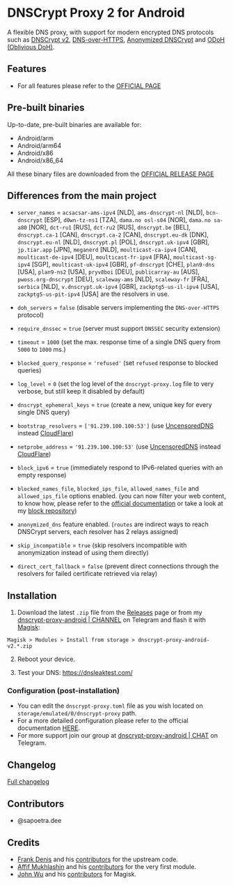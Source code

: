 # DNSCrypt Proxy 2 for Android

A flexible DNS proxy, with support for modern encrypted DNS protocols such as [DNSCrypt v2](https://dnscrypt.info/protocol), [DNS-over-HTTPS](https://www.rfc-editor.org/rfc/rfc8484.txt), [Anonymized DNSCrypt](https://github.com/DNSCrypt/dnscrypt-protocol/blob/master/ANONYMIZED-DNSCRYPT.txt) and [ODoH (Oblivious DoH)](https://github.com/DNSCrypt/dnscrypt-resolvers/blob/master/v3/odoh.md).


## Features

- For all features please refer to the [OFFICIAL PAGE](https://github.com/DNSCrypt/dnscrypt-proxy#features)


## Pre-built binaries

Up-to-date, pre-built binaries are available for:

- Android/arm
- Android/arm64
- Android/x86
- Android/x86_64

All these binary files are downloaded from the [OFFICIAL RELEASE PAGE](https://github.com/DNSCrypt/dnscrypt-proxy/releases)


## Differences from the main project

- `server_names` = `acsacsar-ams-ipv4` [NLD], `ams-dnscrypt-nl` [NLD], `bcn-dnscrypt` [ESP], `d0wn-tz-ns1` [TZA], `dama.no osl-s04` [NOR], `dama.no sa-a80` [NOR], `dct-ru1` [RUS], `dct-ru2` [RUS], `dnscrypt.be` [BEL], `dnscrypt.ca-1` [CAN], `dnscrypt.ca-2` [CAN], `dnscrypt.eu-dk` [DNK], `dnscrypt.eu-nl` [NLD], `dnscrypt.pl` [POL], `dnscrypt.uk-ipv4` [GBR], `jp.tiar.app` [JPN], `meganerd` [NLD], `moulticast-ca-ipv4` [CAN], `moulticast-de-ipv4` [DEU], `moulticast-fr-ipv4` [FRA], `moulticast-sg-ipv4` [SGP], `moulticast-uk-ipv4` [GBR], `pf-dnscrypt` [CHE], `plan9-dns` [USA], `plan9-ns2` [USA], `pryv8boi` [DEU], `publicarray-au` [AUS], `pwoss.org-dnscrypt` [DEU], `scaleway-ams` [NLD], `scaleway-fr` [FRA], `serbica` [NLD], `v.dnscrypt.uk-ipv4` [GBR], `zackptg5-us-il-ipv4` [USA], `zackptg5-us-pit-ipv4` [USA] are the resolvers in use.

- `doh_servers` = `false` (disable servers implementing the `DNS-over-HTTPS` protocol)

- `require_dnssec` = `true` (server must support `DNSSEC` security extension)

- `timeout` = `1000` (set the max. response time of a single DNS query from `5000` to `1000` ms.)

- `blocked_query_response` = `'refused'` (set `refused` response to blocked queries)

- `log_level` = `0` (set the log level of the `dnscrypt-proxy.log` file to very verbose, but still keep it disabled by default)

- `dnscrypt_ephemeral_keys` = `true` (create a new, unique key for every single DNS query)

- `bootstrap_resolvers` = `['91.239.100.100:53']` (use [UncensoredDNS](https://blog.uncensoreddns.org/) instead [CloudFlare](https://iscloudflaresafeyet.com/))

- `netprobe_address` = `'91.239.100.100:53'` (use [UncensoredDNS](https://blog.uncensoreddns.org/) instead [CloudFlare](https://iscloudflaresafeyet.com/))

- `block_ipv6` = `true` (immediately respond to IPv6-related queries with an empty response)

- `blocked_names_file`, `blocked_ips_file`, `allowed_names_file` and `allowed_ips_file` options enabled. (you can now filter your web content, to know how, please refer to the [official documentation](https://github.com/DNSCrypt/dnscrypt-proxy/wiki/Filters) or take a look at my [block repository](https://codeberg.org/quindecim/block))

- `anonymized_dns` feature enabled. (`routes` are indirect ways to reach DNSCrypt servers, each resolver has 2 relays assigned)

- `skip_incompatible` = `true` (skip resolvers incompatible with anonymization instead of using them directly)

- `direct_cert_fallback` = `false` (prevent direct connections through the resolvers for failed certificate retrieved via relay)


## Installation

1. Download the latest `.zip` file from the [Releases](https://codeberg.org/quindecim/dnscrypt-proxy-android/releases) page or from my [dnscrypt-proxy-android | CHANNEL](https://t.me/dnscrypt_proxy) on Telegram and flash it with [Magisk](https://github.com/topjohnwu/Magisk):

```
Magisk > Modules > Install from storage > dnscrypt-proxy-android-v2.*.zip
```

2. Reboot your device.

3. Test your DNS: https://dnsleaktest.com/


### Configuration (post-installation)

- You can edit the `dnscrypt-proxy.toml` file as you wish located on `storage/emulated/0/dnscrypt-proxy` path.
- For a more detailed configuration please refer to the official documentation [HERE](https://github.com/DNSCrypt/dnscrypt-proxy/wiki/Configuration).
- For more support join our group at [dnscrypt-proxy-android | CHAT](https://t.me/qd_invitations) on Telegram.


## Changelog

[Full changelog](https://codeberg.org/quindecim/dnscrypt-proxy-android/src/branch/master/CHANGELOG.md)


## Contributors

- @sapoetra.dee


## Credits

- [Frank Denis](https://github.com/jedisct1) and his [contributors](https://github.com/DNSCrypt/dnscrypt-proxy/graphs/contributors) for the upstream code.
- [Affif Mukhlashin](https://github.com/bluemeda) and his [contributors](https://github.com/bluemeda/dnscrypt-proxy-magisk/graphs/contributors) for the very first module.
- [John Wu](https://github.com/topjohnwu) and his [contributors](https://github.com/topjohnwu/Magisk/graphs/contributors) for Magisk.
